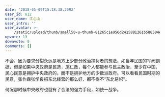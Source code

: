 ```yaml
---
date: '2018-05-09T15:18:38.259Z'
user_id: 812
user_name: 江心山
user_intro: ''
user_avatar: >-
    /static/upload/thumb/small50-u-thumb-81265c1e956d2415881261b588584e6a2869351e031.png
upvote: 13
downvote: 0
comments: []
---
```


不会，因为要求分裂永远是地方上少部分政治抱负者的想法，如当年民国的军阀割据，但是如果中央政府是民选，施仁政，每个人都能参与民主政治，至少在中国，民心民意是拥护中央政府的，而不是拥护地方的少数派政府。可以看看民国时期的民意，张作霖张学良把东北经营的那么好，都不得不“东北易帜”。

何况那时候中央政府也就有了合法的强力手段，如统一战争。
